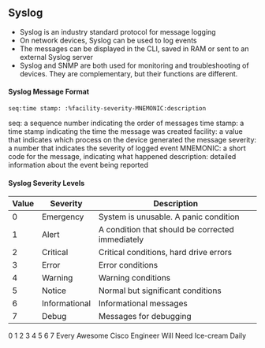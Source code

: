 ## Syslog

- Syslog is an industry standard protocol for message logging
- On network devices, Syslog can be used to log events 
- The messages can be displayed in the CLI, saved in RAM or sent to an external Syslog server
- Syslog and SNMP are both used for monitoring and troubleshooting of devices. They are complementary, but their functions are different.

#### Syslog Message Format

```
seq:time stamp: :%facility-severity-MNEMONIC:description
```

seq: a sequence number indicating the order of messages
time stamp: a time stamp indicating the time the message was created
facility: a value that indicates which process on the device generated the message
severity: a number that indicates the severity of logged event 
MNEMONIC: a short code for the message, indicating what happened
description: detailed information about the event being reported

#### Syslog Severity Levels

| Value | Severity      | Description                                      |
|-------|---------------|--------------------------------------------------|
| 0     | Emergency     | System is unusable. A panic condition            |
| 1     | Alert         | A condition that should be corrected immediately |
| 2     | Critical      | Critical conditions, hard drive errors           |
| 3     | Error         | Error conditions                                 |
| 4     | Warning       | Warning conditions                               |
| 5     | Notice        | Normal but significant conditions                |
| 6     | Informational | Informational messages                           |
| 7     | Debug         | Messages for debugging                           |

0     1       2     3        4    5    6         7
Every Awesome Cisco Engineer Will Need Ice-cream Daily
